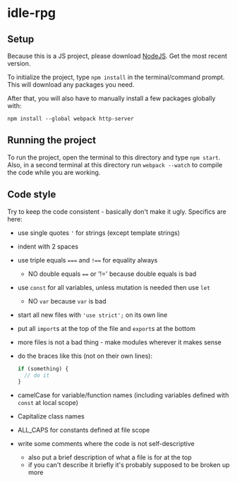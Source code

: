 [NodeJS]: http://nodejs.org
# idle-rpg

## Setup

Because this is a JS project, please download [NodeJS]. Get the most recent
version.

To initialize the project, type `npm install` in the terminal/command prompt. This
will download any packages you need.

After that, you will also have to manually install a few packages globally with:
```
npm install --global webpack http-server
```

## Running the project

To run the project, open the terminal to this directory and type `npm start`.
Also, in a second terminal at this directory run `webpack --watch` to compile
the code while you are working.

## Code style

Try to keep the code consistent - basically don't make it ugly. Specifics are here:
* use single quotes `'` for strings (except template strings)
* indent with 2 spaces
* use triple equals `===` and `!==` for equality always
  * NO double equals `==` or '!=' because double equals is bad
* use `const` for all variables, unless mutation is needed then use `let`
  * NO `var` because `var` is bad
* start all new files with `'use strict';` on its own line
* put all `import`s at the top of the file and `export`s at the bottom
* more files is not a bad thing - make modules wherever it makes sense
* do the braces like this (not on their own lines):

  ```javascript
  if (something) {
    // do it
  }
  ```
  
* camelCase for variable/function names (including variables defined with
    `const` at local scope)
* Capitalize class names
* ALL_CAPS for constants defined at file scope
* write some comments where the code is not self-descriptive
  * also put a brief description of what a file is for at the top
  * if you can't describe it briefly it's probably supposed to be broken up more
